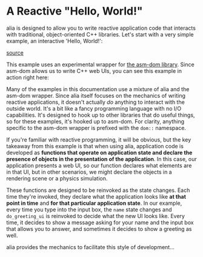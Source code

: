 A Reactive "Hello, World!"
==========================

<script>
    init_alia_demos(['greeting-ui']);
</script>

alia is designed to allow you to write reactive application code that interacts
with traditional, object-oriented C++ libraries. Let's start with a very simple
example, an interactive 'Hello, World!':

[source](greeting.cpp ':include :fragment=greeting')

This example uses an experimental wrapper for [the asm-dom
library](https://github.com/mbasso/asm-dom). Since asm-dom allows us to write
C++ web UIs, you can see this example in action right here:

<div class="demo-panel">
<div id="greeting-ui"></div>
</div>

Many of the examples in this documentation use a mixture of alia and the asm-dom
wrapper. Since alia itself focuses on the mechanics of writing reactive
applications, it doesn't actually *do* anything to interact with the outside
world. It's a bit like a fancy programming language with no I/O capabilities.
It's designed to hook up to other libraries that do useful things, so for these
examples, it's hooked up to asm-dom. For clarity, anything specific to the
asm-dom wrapper is prefixed with the `dom::` namespace.

If you're familiar with reactive programming, it will be obvious, but the key
takeaway from this example is that when using alia, application code is
developed as **functions that operate on application state and declare the
presence of objects in the presentation of the application**. In this case, our
application presents a web UI, so our function declares what elements are in
that UI, but in other scenarios, we might declare the objects in a rendering
scene or a physics simulation.

These functions are designed to be reinvoked as the state changes. Each time
they're invoked, they declare what the application looks like **at that point in
time** and **for that particular application state**. In our example, every time
you type into the input box, the `name` state changes and `do_greeting_ui` is
reinvoked to decide what the new UI looks like. Every time, it decides to show a
message asking for your name and the input box that allows you to answer, and
sometimes it decides to show a greeting as well.

alia provides the mechanics to facilitate this style of development...
